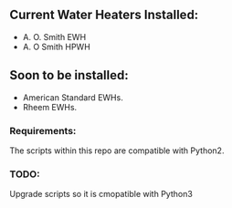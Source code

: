 ## Current Water Heaters Installed:
- A. O. Smith EWH
- A. O Smith HPWH
## Soon to be installed:
- American Standard EWHs.
- Rheem EWHs.
### Requirements:
The scripts within this repo are compatible with Python2.
### TODO:
Upgrade scripts so it is cmopatible with Python3
